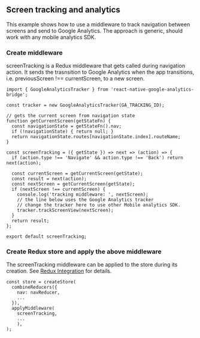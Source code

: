 ## Screen tracking and analytics

This example shows how to use a middleware to track navigation between screens and send to Google Analytics. The approach is generic, should work with any mobile analytics SDK.

### Create middleware
screenTracking is a Redux middleware that gets called during navigation action. It sends the trasnsition to Google Analytics when the app transitions, i.e. previousScreen !== currentScreen, to a new screen.  

```
import { GoogleAnalyticsTracker } from 'react-native-google-analytics-bridge';

const tracker = new GoogleAnalyticsTracker(GA_TRACKING_ID);

// gets the current screen from navigation state
function getCurrentScreen(getStateFn) {
  const navigationState = getStateFn().nav;
  if (!navigationState) { return null; }
  return navigationState.routes[navigationState.index].routeName;
}

const screenTracking = ({ getState }) => next => (action) => {
  if (action.type !== 'Navigate' && action.type !== 'Back') return next(action);

  const currentScreen = getCurrentScreen(getState);
  const result = next(action);
  const nextScreen = getCurrentScreen(getState);
  if (nextScreen !== currentScreen) {
    console.log('tracking middleware: ', nextScreen);
    // the line below uses the Google Analytics tracker
    // change the tracker here to use other Mobile analytics SDK.
    tracker.trackScreenView(nextScreen);
  }
  return result;
};

export default screenTracking;

```

### Create Redux store and apply the above middleware
The screenTracking middleware can be applied to the store during its creation. See [Redux Integration](Redux-Integration.md) for details.
```
const store = createStore(
  combineReducers({
    nav: navReducer,
    ...
  }),
  applyMiddleware(
    screenTracking,
    ...
    ),
);

```
